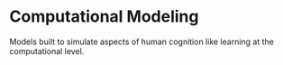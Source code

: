 # Computational Modeling
 
Models built to simulate aspects of human cognition like learning at the computational level.
